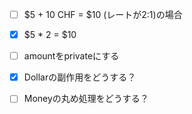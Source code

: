 - [ ] $5 + 10 CHF = $10 (レートが2:1)の場合
- [x] $5 * 2 = $10
- [ ] amountをprivateにする
- [x] Dollarの副作用をどうする？
- [ ] Moneyの丸め処理をどうする？

